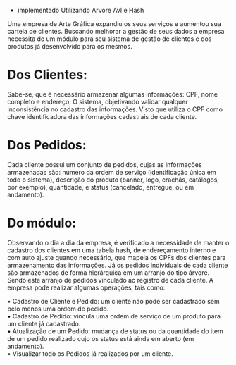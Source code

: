 * implementado Utilizando Arvore Avl e Hash


Uma empresa de Arte Gráfica expandiu os seus serviços e aumentou sua cartela de clientes. Buscando melhorar a gestão de seus dados a empresa 
necessita de um módulo para seu sistema de gestão de clientes e dos produtos já desenvolvido para os mesmos.<br>

# Dos Clientes:
Sabe-se, que é necessário armazenar algumas informações: CPF, nome completo
e endereço. O sistema, objetivando validar qualquer inconsistência no cadastro das 
informações. Visto que utiliza o CPF como chave identificadora das informações cadastrais de 
cada cliente.<br>
# Dos Pedidos:
Cada cliente possui um conjunto de pedidos, cujas as informações armazenadas 
são: número da ordem de serviço (identificação única em todo o sistema), descrição do produto
(banner, logo, crachás, catálogos, por exemplo), quantidade, e status (cancelado, entregue, ou 
em andamento). <br>
# Do módulo:
Observando o dia a dia da empresa, é verificado a necessidade de manter o cadastro 
dos clientes em uma tabela hash, de endereçamento interno e com auto ajuste quando 
necessário, que mapeia os CPFs dos clientes para armazenamento das informações. Já os 
pedidos individuais de cada cliente são armazenados de forma hierárquica em um arranjo do 
tipo árvore. Sendo este arranjo de pedidos vinculado ao registro de cada cliente.
A empresa pode realizar algumas operações, tais como:

• Cadastro de Cliente e Pedido: um cliente não pode ser cadastrado sem pelo menos uma 
ordem de pedido.<br>
• Cadastro de Pedido: vincula uma ordem de serviço de um produto para um cliente já 
cadastrado.<br>
• Atualização de um Pedido: mudança de status ou da quantidade do item de um pedido 
realizado cujo os status está ainda em aberto (em andamento).<br>
• Visualizar todo os Pedidos já realizados por um cliente.
